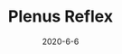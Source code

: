 ---
layout: semiterm
title: Plenus Reflex

phonetic: "plee-nuhs ree-fleks"
ipa: "'ple:nʊs 'ɹi:flɛks"

definition: [
	{
		pos: noun,
		description: [
			{
				explanation: "The imperceptible act of preparing one's ears for a loud sound without using hands, earmuffs, etc.",
				example: "My Plenus Reflex kicked in before the explosion."
			}
		]
	}
]

date: 2020-6-6
neologist: Cat
---